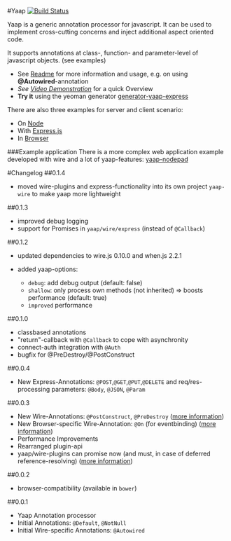 #Yaap [![Build Status](https://travis-ci.org/warmuuh/yaap.svg?branch=master)](https://travis-ci.org/warmuuh/yaap)

Yaap is a generic annotation processor for javascript. It can be used to implement cross-cutting concerns and inject additional aspect oriented code.

It supports annotations at class-, function- and parameter-level of javascript objects. (see examples)

 * See [Readme](https://github.com/warmuuh/yaap/blob/master/docs/yaap.md) for more information and usage, e.g. on using **@Autowired**-annotation
 * *See [Video Demonstration](http://y2u.be/HrgnyGl2K8A)* for a quick Overview
 * **Try it** using the yeoman generator [generator-yaap-express](https://github.com/warmuuh/generator-yaap-express)

There are also three examples for server and client scenario:

* On [Node](https://github.com/warmuuh/yaap-wire/tree/master/examples/node)
* With [Express.js](https://github.com/warmuuh/yaap-wire/tree/master/examples/express)
* In [Browser](https://github.com/warmuuh/yaap-wire/tree/master/examples/browser)

###Example application
There is a more complex web application example developed with wire and a lot of yaap-features: [yaap-nodepad](https://github.com/warmuuh/yaap-nodepad)


#Changelog
##0.1.4
* moved wire-plugins and express-functionality into its own project `yaap-wire` to make yaap more lightweight

##0.1.3
* improved debug logging
* support for Promises in `yaap/wire/express` (instead of `@Callback`)

##0.1.2
* updated dependencies to wire.js 0.10.0 and when.js 2.2.1

* added yaap-options:
  * `debug`:   add debug output (default: false)
  * `shallow`: only process own methods (not inherited) => boosts performance (default: true)
  * `improved` performance


##0.1.0
* classbased annotations
* "return"-callback with `@Callback` to cope with asynchronity
* connect-auth integration with `@Auth`
* bugfix for @PreDestroy/@PostConstruct

##0.0.4
* New Express-Annotations: `@POST`,`@GET`,`@PUT`,`@DELETE` and req/res-processing parameters: `@Body`, `@JSON`, `@Param`

##0.0.3
* New Wire-Annotations: `@PostConstruct`, `@PreDestroy` ([more information](yaap/docs/annotation.md))
* New Browser-specific Wire-Annotation: `@On` (for eventbinding) ([more information](yaap/docs/annotation.md))
* Performance Improvements
* Rearranged plugin-api
* yaap/wire-plugins can promise now (and must, in case of deferred reference-resolving) ([more information](yaap/docs/processors.md))


##0.0.2
* browser-compatibility (available in `bower`)

##0.0.1
* Yaap Annotation processor
* Initial Annotations: `@Default`, `@NotNull`
* Initial Wire-specific Annotations: `@Autowired`
